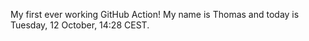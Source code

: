 My first ever working GitHub Action!
My name is Thomas and today is Tuesday, 12 October, 14:28 CEST. 
